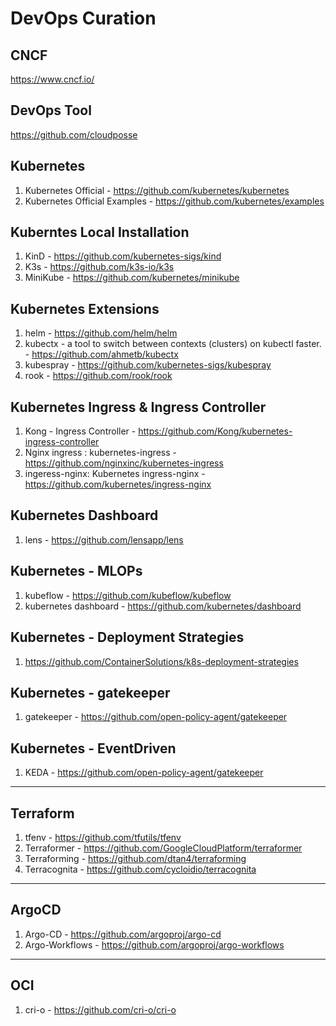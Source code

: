 # DevOps Curation

## CNCF
https://www.cncf.io/

## DevOps Tool
https://github.com/cloudposse


## Kubernetes
1. Kubernetes Official - https://github.com/kubernetes/kubernetes
2. Kubernetes Official Examples - https://github.com/kubernetes/examples

## Kuberntes Local Installation
1. KinD - https://github.com/kubernetes-sigs/kind
2. K3s - https://github.com/k3s-io/k3s
3. MiniKube - https://github.com/kubernetes/minikube

## Kubernetes Extensions
1. helm - https://github.com/helm/helm
2. kubectx - a tool to switch between contexts (clusters) on kubectl faster. - https://github.com/ahmetb/kubectx
3. kubespray - https://github.com/kubernetes-sigs/kubespray
4. rook - https://github.com/rook/rook

## Kubernetes Ingress & Ingress Controller
1. Kong - Ingress Controller - https://github.com/Kong/kubernetes-ingress-controller
2. Nginx ingress : kubernetes-ingress - https://github.com/nginxinc/kubernetes-ingress
3. ingeress-nginx: Kubernetes ingress-nginx - https://github.com/kubernetes/ingress-nginx

## Kubernetes Dashboard
1. lens - https://github.com/lensapp/lens

## Kubernetes - MLOPs
1. kubeflow - https://github.com/kubeflow/kubeflow
2. kubernetes dashboard -  https://github.com/kubernetes/dashboard

## Kubernetes - Deployment Strategies
1. https://github.com/ContainerSolutions/k8s-deployment-strategies

## Kubernetes - gatekeeper
1. gatekeeper - https://github.com/open-policy-agent/gatekeeper

## Kubernetes - EventDriven
1. KEDA - https://github.com/open-policy-agent/gatekeeper

---

## Terraform
1. tfenv - https://github.com/tfutils/tfenv
2. Terraformer - https://github.com/GoogleCloudPlatform/terraformer
3. Terraforming - https://github.com/dtan4/terraforming
4. Terracognita - https://github.com/cycloidio/terracognita

---

## ArgoCD
1. Argo-CD - https://github.com/argoproj/argo-cd
2. Argo-Workflows - https://github.com/argoproj/argo-workflows

---

## OCI
1. cri-o - https://github.com/cri-o/cri-o
